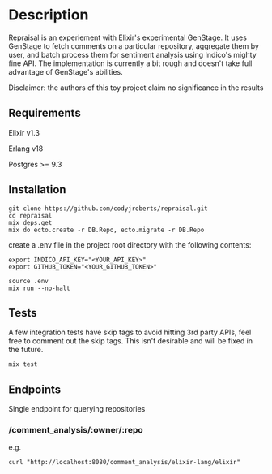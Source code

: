 # Description
Repraisal is an experiement with Elixir's experimental GenStage.  It uses GenStage
to fetch comments on a particular repository, aggregate them by user, and batch process
them for sentiment analysis using Indico's mighty fine API.  The implementation is currently
a bit rough and doesn't take full advantage of GenStage's abilities.

Disclaimer: the authors of this toy project claim no significance in the results

## Requirements
Elixir v1.3

Erlang v18

Postgres >= 9.3

## Installation
```
git clone https://github.com/codyjroberts/repraisal.git
cd repraisal
mix deps.get
mix do ecto.create -r DB.Repo, ecto.migrate -r DB.Repo
```

create a .env file in the project root directory with the following contents:

```
export INDICO_API_KEY="<YOUR_API_KEY>"
export GITHUB_TOKEN="<YOUR_GITHUB_TOKEN>"
```

```
source .env
mix run --no-halt
```

## Tests
A few integration tests have skip tags to avoid hitting 3rd party APIs, feel free to comment out the skip tags.
This isn't desirable and will be fixed in the future.

```
mix test
```

## Endpoints
Single endpoint for querying repositories

### /comment_analysis/:owner/:repo

e.g.

`curl "http://localhost:8080/comment_analysis/elixir-lang/elixir"`

